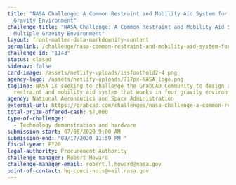 ```yaml
---
title: "NASA Challenge: A Common Restraint and Mobility Aid System for Multiple
  Gravity Environment"
challenge-title: "NASA Challenge: A Common Restraint and Mobility Aid System for
  Multiple Gravity Environment"
layout: front-matter-data-markdownify-content
permalink: /challenge/nasa-common-restraint-and-mobility-aid-system-for-multiple-gravity-environment/
challenge-id: "1143"
status: closed
sidenav: false
card-image: /assets/netlify-uploads/issfoothold2-4.png
agency-logo: /assets/netlify-uploads/717px-NASA_logo.png
tagline: NASA is seeking to challenge the GrabCAD Community to design a common
  restraint and mobility aid system that works in four gravity environments.
agency: National Aeronautics and Space Administration
external-url: https://grabcad.com/challenges/nasa-challenge-a-common-restraint-and-mobility-aid-system-for-multiple-gravity-environments
total-prize-offered-cash: $7,000
type-of-challenge:
  - Technology demonstration and hardware
submission-start: 07/06/2020 9:00 AM
submission-end: "08/17/2020 11:59 PM "
fiscal-year: FY20
legal-authority: Procurement Authority
challenge-manager: Robert Howard
challenge-manager-email: robert.l.howard@nasa.gov
point-of-contact: hq-coeci-nois@mail.nasa.gov
---
```

